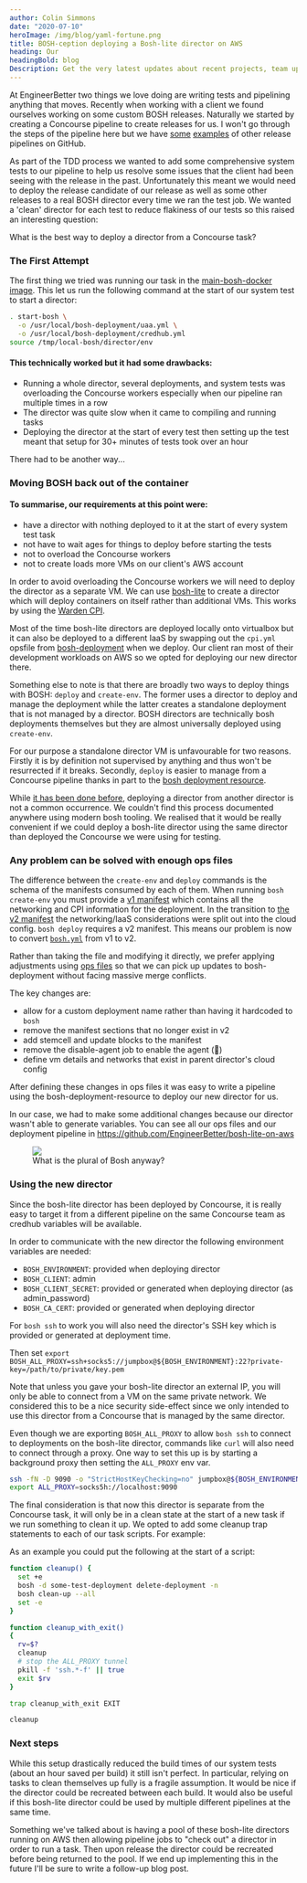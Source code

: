```yaml
---
author: Colin Simmons
date: "2020-07-10"
heroImage: /img/blog/yaml-fortune.png
title: BOSH-ception deploying a Bosh-lite director on AWS
heading: Our
headingBold: blog
Description: Get the very latest updates about recent projects, team updates, thoughts and industry news from our team of EngineerBetter experts.
---
```


At EngineerBetter two things we love doing are writing tests and pipelining anything that moves. Recently when working with a client we found ourselves working on some custom BOSH releases. Naturally we started by creating a Concourse pipeline to create releases for us. I won't go through the steps of the pipeline here but we have [some](https://github.com/EngineerBetter/weavescope-boshrelease/blob/master/ci/pipeline.yml) [examples](https://github.com/EngineerBetter/prometheus-boshrelease/blob/master/ci/pipeline.yml) of other release pipelines on GitHub.

As part of the TDD process we wanted to add some comprehensive system tests to our pipeline to help us resolve some issues that the client had been seeing with the release in the past. Unfortunately this meant we would need to deploy the release candidate of our release as well as some other releases to a real BOSH director every time we ran the test job. We wanted a 'clean' director for each test to reduce flakiness of our tests so this raised an interesting question:

<section class="boxout">
<p>What is the best way to deploy a director from a Concourse task?</p>
</section>

### The First Attempt

The first thing we tried was running our task in the [main-bosh-docker image](https://github.com/chuanran/bosh/tree/master/ci/docker/main-bosh-docker). This let us run the following command at the start of our system test to start a director:

```sh
. start-bosh \
  -o /usr/local/bosh-deployment/uaa.yml \
  -o /usr/local/bosh-deployment/credhub.yml
source /tmp/local-bosh/director/env
```

<section class="boxout">
  <h4>This technically worked but it had some drawbacks:</h4>
  <ul>
    <li>Running a whole director, several deployments, and system tests was overloading the Concourse workers especially when our pipeline ran multiple times in a row</li>
    <li>The director was quite slow when it came to compiling and running tasks</li>
    <li>Deploying the director at the start of every test then setting up the test meant that setup for 30+ minutes of tests took over an hour</li>
  </ul>
</section>

There had to be another way...

### Moving BOSH back out of the container

<section class="boxout">
  <h4>To summarise, our requirements at this point were:</h4>
  <ul>
    <li>have a director with nothing deployed to it at the start of every system test task</li>
    <li>not have to wait ages for things to deploy before starting the tests</li>
    <li>not to overload the Concourse workers</li>
    <li>not to create loads more VMs on our client's AWS account</li>
  </ul>
</section>

In order to avoid overloading the Concourse workers we will need to deploy the director as a separate VM. We can use [bosh-lite](https://bosh.io/docs/bosh-lite/) to create a director which will deploy containers on itself rather than additional VMs. This works by using the [Warden CPI](https://github.com/cppforlife/bosh-warden-cpi-release).

Most of the time bosh-lite directors are deployed locally onto virtualbox but it can also be deployed to a different IaaS by swapping out the `cpi.yml` opsfile from [bosh-deployment](https://github.com/cloudfoundry/bosh-deployment) when we deploy. Our client ran most of their development workloads on AWS so we opted for deploying our new director there.

Something else to note is that there are broadly two ways to deploy things with BOSH: `deploy` and `create-env`. The former uses a director to deploy and manage the deployment while the latter creates a standalone deployment that is not managed by a director. BOSH directors are technically bosh deployments themselves but they are almost universally deployed using `create-env`.

For our purpose a standalone director VM is unfavourable for two reasons. Firstly it is by definition not supervised by anything and thus won't be resurrected if it breaks. Secondly, `deploy` is easier to manage from a Concourse pipeline thanks in part to the [bosh deployment resource](https://github.com/cloudfoundry/bosh-deployment-resource).

While [it has been done before](https://starkandwayne.com/blog/resurrecting-bosh-with-binary-boshes/), deploying a director from another director is not a common occurrence. We couldn't find this process documented anywhere using modern bosh tooling. We realised that it would be really convenient if we could deploy a bosh-lite director using the same director than deployed the Concourse we were using for testing.

### Any problem can be solved with enough ops files

The difference between the `create-env` and `deploy` commands is the schema of the manifests consumed by each of them. When running `bosh create-env` you must provide a [v1 manifest](https://bosh.io/docs/deployment-manifest/) which contains all the networking and CPI information for the deployment. In the transition to [the v2 manifest](https://bosh.io/docs/manifest-v2/) the networking/IaaS considerations were split out into the cloud config. `bosh deploy` requires a v2 manifest. This means our problem is now to convert [`bosh.yml`](https://github.com/cloudfoundry/bosh-deployment/blob/master/bosh.yml) from v1 to v2.

Rather than taking the file and modifying it directly, we prefer applying adjustments using [ops files](https://bosh.io/docs/cli-ops-files/) so that we can pick up updates to bosh-deployment without facing massive merge conflicts.

The key changes are:

- allow for a custom deployment name rather than having it hardcoded to `bosh`
- remove the manifest sections that no longer exist in v2
- add stemcell and update blocks to the manifest
- remove the disable-agent job to enable the agent (🤯)
- define vm details and networks that exist in parent director's cloud config

After defining these changes in ops files it was easy to write a pipeline using the bosh-deployment-resource to deploy our new director for us.

In our case, we had to make some additional changes because our director wasn't able to generate variables. You can see all our ops files and our deployment pipeline in https://github.com/EngineerBetter/bosh-lite-on-aws

<figure>
  <img src="/img/blog/bosh-ception.jpg" class="fit image">
  <figcaption>What is the plural of Bosh anyway?</figcaption>
</figure>

### Using the new director

Since the bosh-lite director has been deployed by Concourse, it is really easy to target it from a different pipeline on the same Concourse team as credhub variables will be available.

In order to communicate with the new director the following environment variables are needed:

- `BOSH_ENVIRONMENT`: provided when deploying director
- `BOSH_CLIENT`: admin
- `BOSH_CLIENT_SECRET`: provided or generated when deploying director (as admin_password)
- `BOSH_CA_CERT`: provided or generated when deploying director

For `bosh ssh` to work you will also need the director's SSH key which is provided or generated at deployment time.

Then set `export BOSH_ALL_PROXY=ssh+socks5://jumpbox@${BOSH_ENVIRONMENT}:22?private-key=/path/to/private/key.pem`

Note that unless you gave your bosh-lite director an external IP, you will only be able to connect from a VM on the same private network. We considered this to be a nice security side-effect since we only intended to use this director from a Concourse that is managed by the same director.

Even though we are exporting `BOSH_ALL_PROXY` to allow `bosh ssh` to connect to deployments on the bosh-lite director, commands like `curl` will also need to connect through a proxy. One way to set this up is by starting a background proxy then setting the `ALL_PROXY` env var.

```sh
ssh -fN -D 9090 -o "StrictHostKeyChecking=no" jumpbox@${BOSH_ENVIRONMENT} -i ${PWD}/key.pem
export ALL_PROXY=socks5h://localhost:9090
```

The final consideration is that now this director is separate from the Concourse task, it will only be in a clean state at the start of a new task if we run something to clean it up. We opted to add some cleanup trap statements to each of our task scripts. For example:

As an example you could put the following at the start of a script:

```sh
function cleanup() {
  set +e
  bosh -d some-test-deployment delete-deployment -n
  bosh clean-up --all
  set -e
}

function cleanup_with_exit()
{
  rv=$?
  cleanup
  # stop the ALL_PROXY tunnel
  pkill -f 'ssh.*-f' || true
  exit $rv
}

trap cleanup_with_exit EXIT

cleanup
```

### Next steps

While this setup drastically reduced the build times of our system tests (about an hour saved per build) it still isn't perfect. In particular, relying on tasks to clean themselves up fully is a fragile assumption. It would be nice if the director could be recreated between each build. It would also be useful if this bosh-lite director could be used by multiple different pipelines at the same time.

Something we've talked about is having a pool of these bosh-lite directors running on AWS then allowing pipeline jobs to "check out" a director in order to run a task. Then upon release the director could be recreated before being returned to the pool. If we end up implementing this in the future I'll be sure to write a follow-up blog post.
